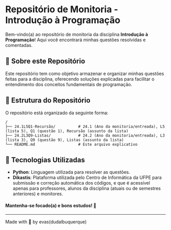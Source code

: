 # Repositório de Monitoria - Introdução à Programação

Bem-vindo(a) ao repositório de monitoria da disciplina **Introdução à Programação**! Aqui você encontrará minhas questões resolvidas e comentadas.

## 📌 Sobre este Repositório
Este repositório tem como objetivo armazenar e organizar minhas questões feitas para a disciplina, oferecendo soluções explicadas para facilitar o entendimento dos conceitos fundamentais de programação.


## 📂 Estrutura do Repositório

O repositório está organizado da seguinte forma:
```
/
├── 24.1L5Q1-Recursão/          # 24.1 (Ano da monitoria/entreada), L5 (lista 5), Q1 (questão 1), Recursão (assunto da lista) 
├── 24.2L3Q9-Listas/            # 24.2 (Ano da monitoria/entreada), L3 (lista 3), Q9 (questão 9), Listas (assunto da lista) 
└── README.md                   # Este arquivo explicativo
```
## 🚀 Tecnologias Utilizadas

- **Python**: Linguagem utilizada para resolver as questões.
- **Dikastis**: Plataforma utilizada pelo Centro de Informática da UFPE para submissão e correção automática dos códigos, e que é acessível apenas para professores, alunos da disciplina (atuais ou de semestres anteriores) e monitores.


#### Mantenha-se focado(a) e bons estudos! 🚀

***
Made with 🤍 by evas(dudalbuquerque)
